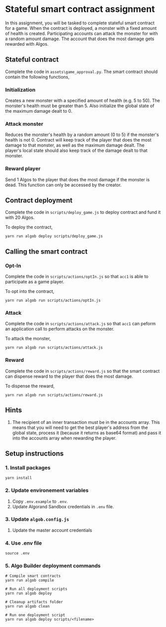 # Stateful smart contract assignment
In this assignment, you will be tasked to complete stateful smart contract for a game. When the contract is deployed, a monster with a fixed amount of health is created. Participating accounts can attack the monster for with a random amount damage. The account that does the most damage gets rewarded with Algos. 

## Stateful contract
Complete the code in `assets\game_approval.py`. The smart contract should contain the following functions,

### Initialization
Creates a new monster with a specified amount of health (e.g. 5 to 50). The monster's health must be greater than 5. Also initialize the global state of the maximum damage dealt to 0.

### Attack monster
Reduces the monster's health by a random amount (0 to 5) if the monster's health is not 0. Contract will keep track of the player that does the most damage to that monster, as well as the maximum damage dealt. The player's local state should also keep track of the damage dealt to that monster.

### Reward player
Send 1 Algos to the player that does the most damage if the monster is dead. This function can only be accessed by the creator.

## Contract deployment
Complete the code in `scripts/deploy_game.js` to deploy contract and fund it with 20 Algos.

To deploy the contract,
```
yarn run algob deploy scripts/deploy_game.js
```

## Calling the smart contract

### Opt-In
Complete the code in `scripts/actions/optIn.js` so that `acc1` is able to participate as a game player.

To opt into the contract,
```
yarn run algob run scripts/actions/optIn.js
```

### Attack
Complete the code in `scripts/actions/attack.js` so that `acc1` can peform an application call to perform attacks on the monster.

To attack the monster,
```
yarn run algob run scripts/actions/attack.js
```

### Reward
Complete the code in `scripts/actions/reward.js` so that the smart contract can dispense reward to the player that does the most damage.

To dispense the reward,
```
yarn run algob run scripts/actions/reward.js
```

## Hints
1. The recipient of an inner transaction must be in the accounts array. This means that you will need to get the best player's address from the global state, process it (because it returns as base64 format) and pass it into the accounts array when rewarding the player.

## Setup instructions

### 1. Install packages
```
yarn install
```

### 2. Update environement variables
1. Copy `.env.example` to `.env`.
2. Update Algorand Sandbox credentials in `.env` file.

### 3. Update `algob.config.js`
1. Update the master account credentials

### 4. Use .env file
```
source .env
```

### 5. Algo Builder deployment commands
```
# Compile smart contracts
yarn run algob compile

# Run all deployment scripts
yarn run algob deploy

# Cleanup artifacts folder
yarn run algob clean

# Run one deployment script
yarn run algob deploy scripts/<filename>
```
